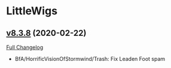 # LittleWigs

## [v8.3.8](https://github.com/BigWigsMods/LittleWigs/tree/v8.3.8) (2020-02-22)
[Full Changelog](https://github.com/BigWigsMods/LittleWigs/compare/v8.3.7...v8.3.8)

- BfA/HorrificVisionOfStormwind/Trash: Fix Leaden Foot spam  

